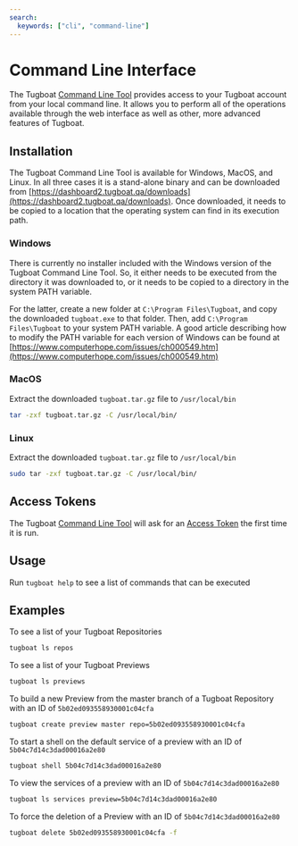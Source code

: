 ```yaml
---
search:
  keywords: ["cli", "command-line"]
---
```


# Command Line Interface

The Tugboat [Command Line Tool](https://dashboard2.tugboat.qa/downloads)
provides access to your Tugboat account from your local command line. It allows
you to perform all of the operations available through the web interface as well
as other, more advanced features of Tugboat.

## Installation

The Tugboat Command Line Tool is available for Windows, MacOS, and Linux. In all
three cases it is a stand-alone binary and can be downloaded from
[https://dashboard2.tugboat.qa/downloads](https://dashboard2.tugboat.qa/downloads).
Once downloaded, it needs to be copied to a location that the operating system
can find in its execution path.

### Windows

There is currently no installer included with the Windows version of the Tugboat
Command Line Tool. So, it either needs to be executed from the directory it was
downloaded to, or it needs to be copied to a directory in the system PATH
variable.

For the latter, create a new folder at `C:\Program Files\Tugboat`, and copy the
downloaded `tugboat.exe` to that folder. Then, add `C:\Program Files\Tugboat` to
your system PATH variable. A good article describing how to modify the PATH
variable for each version of Windows can be found at
[https://www.computerhope.com/issues/ch000549.htm](https://www.computerhope.com/issues/ch000549.htm)

### MacOS

Extract the downloaded `tugboat.tar.gz` file to `/usr/local/bin`

```sh
tar -zxf tugboat.tar.gz -C /usr/local/bin/
```

### Linux

Extract the downloaded `tugboat.tar.gz` file to `/usr/local/bin`

```sh
sudo tar -zxf tugboat.tar.gz -C /usr/local/bin/
```

## Access Tokens

The Tugboat [Command Line Tool](https://dashboard2.tugboat.qa/downloads) will
ask for an [Access Token](https://dashboard2.tugboat.qa/access-tokens) the first
time it is run.

## Usage

Run `tugboat help` to see a list of commands that can be executed

## Examples

To see a list of your Tugboat Repositories

```sh
tugboat ls repos
```

To see a list of your Tugboat Previews

```sh
tugboat ls previews
```

To build a new Preview from the master branch of a Tugboat Repository with an ID
of `5b02ed093558930001c04cfa`

```sh
tugboat create preview master repo=5b02ed093558930001c04cfa
```

To start a shell on the default service of a preview with an ID of
`5b04c7d14c3dad00016a2e80`

```sh
tugboat shell 5b04c7d14c3dad00016a2e80
```

To view the services of a preview with an ID of `5b04c7d14c3dad00016a2e80`

```sh
tugboat ls services preview=5b04c7d14c3dad00016a2e80
```

To force the deletion of a Preview with an ID of `5b04c7d14c3dad00016a2e80`

```sh
tugboat delete 5b02ed093558930001c04cfa -f
```

